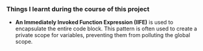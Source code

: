 ### Things I learnt during the course of this project
- **An Immediately Invoked Function Expression (IIFE)** is used to encapsulate the entire code block. This pattern is often used to create a private scope for variables, preventing them from polluting the global scope.